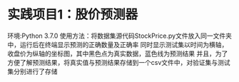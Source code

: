 # 实践项目1：股价预测器
环境:Python 3.7.0
使用方法：将数据集源代码StockPrice.py文件放入同一文件夹中，运行后在终端显示预测的正确数量及正确率
同时显示测试集以时间为横轴，收盘价为纵轴的坐标图，其中黑色点为真实数据，蓝色线为预测结果
并且，为了方便了解预测结果，将真实值与预测结果存储到一个csv文件中，对验证集与测试集分别进行了存储
